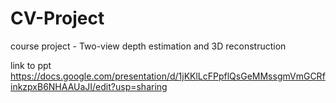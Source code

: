 # CV-Project
course project - Two-view depth estimation and 3D reconstruction

link to ppt https://docs.google.com/presentation/d/1jKKlLcFPpflQsGeMMssgmVmGCRfinkzpxB6NHAAUaJI/edit?usp=sharing
